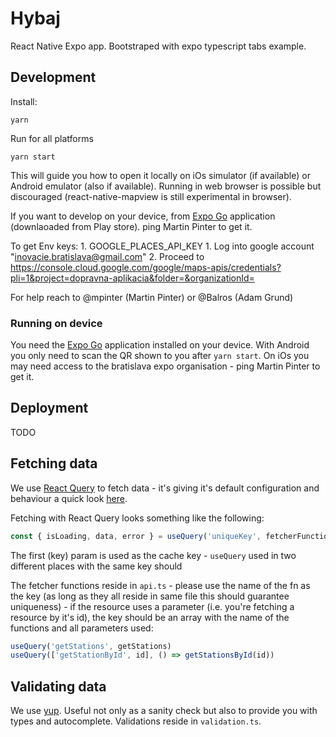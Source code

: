 # Hybaj

React Native Expo app. Bootstraped with expo typescript tabs example.

## Development

Install:

```
yarn
```

Run for all platforms

```
yarn start
```

This will guide you how to open it locally on iOs simulator (if available) or Android emulator (also if available). Running in web browser is possible but discouraged (react-native-mapview is still experimental in browser).

If you want to develop on your device, from [Expo Go](https://expo.io/client) application (downlaoaded from Play store). ping Martin Pinter to get it.

To get Env keys:
    1. GOOGLE_PLACES_API_KEY 
        1. Log into google account "inovacie.bratislava@gmail.com"
        2. Proceed to https://console.cloud.google.com/google/maps-apis/credentials?pli=1&project=dopravna-aplikacia&folder=&organizationId=

For help reach to @mpinter (Martin Pinter) or @Balros (Adam Grund)

### Running on device

You need the [Expo Go](https://expo.io/client) application installed on your device. With Android you only need to scan the QR shown to you after `yarn start`. On iOs you may need access to the bratislava expo organisation - ping Martin Pinter to get it.

## Deployment

TODO

## Fetching data

We use [React Query](https://react-query.tanstack.com) to fetch data - it's giving it's default configuration and behaviour a quick look [here](https://react-query.tanstack.com/guides/important-defaults).

Fetching with React Query looks something like the following:

```ts
const { isLoading, data, error } = useQuery('uniqueKey', fetcherFunction)
```

The first (key) param is used as the cache key - `useQuery` used in two different places with the same key should

The fetcher functions reside in `api.ts` - please use the name of the fn as the key (as long as they all reside in same file this should guarantee uniqueness) - if the resource uses a parameter (i.e. you're fetching a resource by it's id), the key should be an array with the name of the functions and all parameters used:

```ts
useQuery('getStations', getStations)
useQuery(['getStationById', id], () => getStationsById(id))
```

## Validating data

We use [yup](https://github.com/jquense/yup). Useful not only as a sanity check but also to provide you with types and autocomplete. Validations reside in `validation.ts`.
